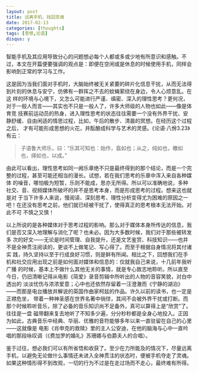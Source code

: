 ```yaml
---
layout: post
title: 远离手机、找回灵魂
date: 2017-02-13
categories: [thoughts]
tags: [思想,论语]
disqus: y
---
```


智能手机及其应用导致分心的问题想必每个人都或多或少地有所意识和感触。不过，本文在开篇便要强调的观点是：即便在空闲或是休息的时候使用手机，同样会影响到正常的学习与工作。

这是因为当我们面对手机时，大脑始终被无关紧要的碎片化信息干扰，从而无法得到片刻的休息与安宁，仿佛有一群挥之不去的蚊蝇萦绕在身边，令人心烦意乱。在这 样的环境与心境下，又怎么可能进行严谨、缜密、深入的理性思考？更何况，对于一般人而言——其实也不只是一般人了，许多大师级的人物也如此——像是体育竞 技赛前运动员的热身，进入理性思考的状态往往需要一个没有外界干扰、安静舒缓、自由闲适的情思过程，比如，午后的散步、清晨的冥想。在经历这个过程之后， 才有可能形成思想的火花，并酝酿成科学与艺术的灵感。《论语·八佾3.23》有云：

> 子语鲁大师乐，曰：“乐其可知也：始作，翕如也；从之，纯如也，皦如也，绎如也，以成。”

由此可以看出，理性思考如同一阙乐章绝不只是最终得到的那个结论，而是一个完整的过程，甚至可能还相当的漫长。试想，若在我们思考的乐章中浑入来自各种媒体 的噪音，哪怕极为短暂，乐则不能成，思亦无所得。所以可以准确地说，多种社交、音、视频媒体所破坏的并不是思考本身，而是形成思考的过程。想来这也就是对 于当下许多人来说，慢阅读、深刻思考、理性分析变得尤为困难的原因之一吧！在还没有思考之前，他们就已经被干扰了，使得真正的思考根本无法开始。对此不可 不慎之又慎！

以上所说的是各种媒体对于思考过程的影响。那么对于媒体本身所传达的信息，我们是否又深入地理解与消化了呢？也未必。因为大多数时候，我们对于那些被转发多 次的好文——无论是时间管理、自我提升，还是文艺鉴赏、科技知识——也并不是全神贯注阅读的，更谈不上做笔记、写心得了。而至于根据自身情况将其付诸实 践，持久坚持以至于行成良好习惯，则是鲜有所闻。相比之下，回想我们在手机和社交应用出现之前是如何面对媒体和信息的：仅就我自己来说，十几前年我听广播 的时候，基本上不做什么其他无关的事情，就是专心致志地聆听。所以直至今日，仍旧清晰记得从电影《简爱》录音剪辑中所听出的人物的音容笑貌，对白中透出的 淡淡忧伤与浓浓爱意；心中也还依然存留着一汪澄澈而《宁静的湖泊》——而那是电台播放并解说的英国作曲家柯兹的作品。许久以前的读书，也一定是正襟危坐， 带着一种神圣感在世界名著中徜徉，其间不会被外界干扰或打断。而那个时候聆听音乐，除了必备的音乐知识尚不足备外，真可以算得上是“欣赏”了。往往是一盘 磁带翻来复去地听了不知多少遍，分分秒秒都是全身心地投入。正因为如此，古典音乐中经典、华丽、优雅的音符能够多年以来一直驻留在自己的心里——这就像是 电影《肖申克的救赎》里的主人公安迪，在他的脑海与心中一直吟唱的那段咏叹调（《费加罗的婚礼》苏珊娜与伯爵夫人的合唱）。

鉴于过往，想必我们可以有所省悟和收获了。至少在力所能及的情况下，尽量远离手机，以避免无论做什么事情还未进入全神贯注的状态时，便被手机夺走了灵魂。如果这种情形得不到改观，一切的行为不过是在走过场而不走心，最终难有所得。

